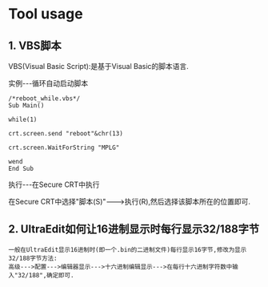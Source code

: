 # Tool usage

## 1. VBS脚本

VBS(Visual Basic Script):是基于Visual Basic的脚本语言.

实例---循环自动启动脚本

	/*reboot_while.vbs*/
	Sub Main()

	while(1)

	crt.screen.send "reboot"&chr(13)

	crt.screen.WaitForString "MPLG"

	wend
	End Sub

执行---在Secure CRT中执行

在Secure CRT中选择"脚本(S)"--->执行(R),然后选择该脚本所在的位置即可.

## 2. UltraEdit如何让16进制显示时每行显示32/188字节

	一般在UltraEdit显示16进制时(即一个.bin的二进制文件)每行显示16字节,修改为显示32/188字节方法:
	高级--->配置--->编辑器显示--->十六进制编辑显示--->在每行十六进制字符数中输入"32/188",确定即可.
